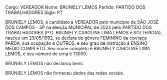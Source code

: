 Cargo: VEREADOR
Nome: BRUNIELY LEMOS
Partido: PARTIDO DOS TRABALHADORES
Sigla: PT

BRUNIELY LEMOS, é candidato a VEREADOR pelo município de SÃO JOSÉ DOS CAMPOS - SP na eleição MUNICIPAL de 2024 pelo PARTIDO DOS TRABALHADORES (PT).
BRUNIELY CAROLINE LIMA LEMOS é SOLTEIRO(A), nasceu em 29/05/1992, se declara do gênero FEMININO da cor/raça PARDA, sua ocupação é OUTROS, e seu grau de instrução é ENSINO MÉDIO COMPLETO.
Seu nome completo é BRUNIELY CAROLINE LIMA LEMOS, e seu número de urna é 13000.

BRUNIELY LEMOS não declarou bens.


BRUNIELY LEMOS não forneceu dados das redes sociais.